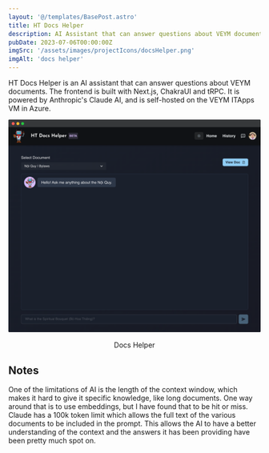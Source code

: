 ```yaml
---
layout: '@/templates/BasePost.astro'
title: HT Docs Helper
description: AI Assistant that can answer questions about VEYM documents
pubDate: 2023-07-06T00:00:00Z
imgSrc: '/assets/images/projectIcons/docsHelper.png'
imgAlt: 'docs helper'
---
```



HT Docs Helper is an AI assistant that can answer questions about VEYM documents. The frontend is built with Next.js, ChakraUI and tRPC.  It is powered by Anthropic's Claude AI, and is self-hosted on the VEYM ITApps VM in Azure.


![docs helper](/src/images/screenshot-docshelper1.png 'Docs Helper')
<figcaption align="center">Docs Helper</figcaption>

## Notes

One of the limitations of AI is the length of the context window, which makes it hard to give it specific knowledge, like long documents. One way around that is to use embeddings, but I have found that to be hit or miss. Claude has a 100k token limit which allows the full text of the various documents to be included in the prompt. This allows the AI to have a better understanding of the context and the answers it has been providing have been pretty much spot on. 